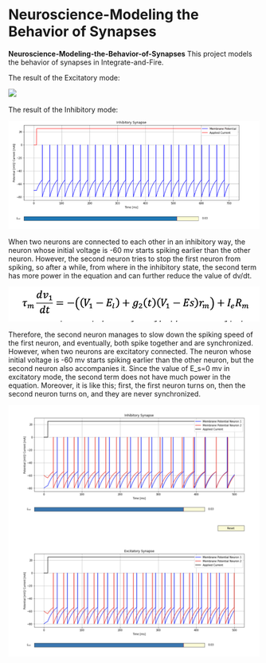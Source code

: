 # Neuroscience-Modeling the Behavior of Synapses

**Neuroscience-Modeling-the-Behavior-of-Synapses**
This project models the behavior of synapses in Integrate-and-Fire.

The result of the Excitatory mode:

 ![](https://github.com/Fateme-Azizabadi/NNeuroscience-Modeling-the-Behavior-of-Synapses/blob/main/Images/Excitatory.png)

The result of the Inhibitory mode:

 ![](https://github.com/Fateme-Azizabadi/Neuroscience-Modeling-the-Behavior-of-Synapses/blob/main/Images/Inhibitory.png)

When two neurons are connected to each other in an inhibitory way, the neuron whose initial voltage is -60 mv starts spiking earlier than the other neuron. However, the second neuron tries to stop the first neuron from spiking, so after a while, from where in the inhibitory state, the second term has more power in the equation and can further reduce the value of dv/dt.

 ![](https://github.com/Fateme-Azizabadi/Neuroscience-Modeling-the-Behavior-of-Synapses/blob/main/Images/Eq.png)

Therefore, the second neuron manages to slow down the spiking speed of the first neuron, and eventually, both spike together and are synchronized.
However, when two neurons are excitatory connected. The neuron whose initial voltage is -60 mv starts spiking earlier than the other neuron, but the second neuron also accompanies it. Since the value of E_s=0 mv in excitatory mode, the second term does not have much power in the equation. Moreover, it is like this; first, the first neuron turns on, then the second neuron turns on, and they are never synchronized.


 ![](https://github.com/Fateme-Azizabadi/Neuroscience-Modeling-the-Behavior-of-Synapses/blob/main/Images/Result.png)
 
 
